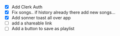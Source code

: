 - [x] Add Clerk Auth
- [x] Fix songs.. if history already there add new songs...
- [x] Add sonner toast all over app
- [ ] add a shareable link
- [ ] Add a button to save as playlist
